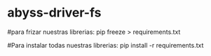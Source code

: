 # abyss-driver-fs

#para frizar nuestras librerias:
    pip freeze > requirements.txt

#Para instalar todas nuestras librerias:
    pip install -r requirements.txt